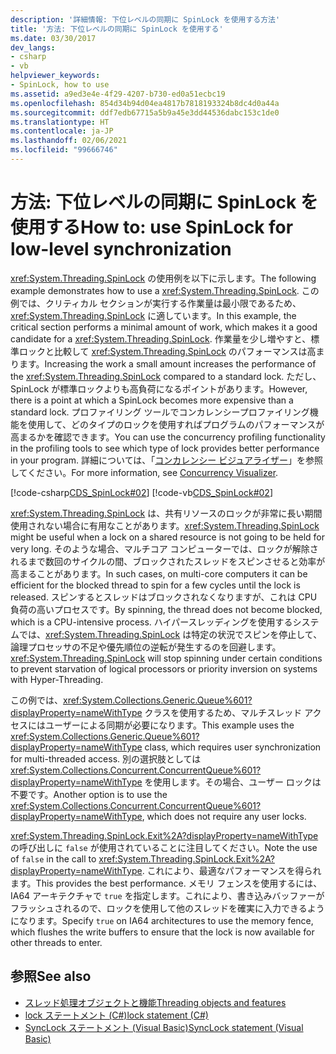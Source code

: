 ```yaml
---
description: '詳細情報: 下位レベルの同期に SpinLock を使用する方法'
title: '方法: 下位レベルの同期に SpinLock を使用する'
ms.date: 03/30/2017
dev_langs:
- csharp
- vb
helpviewer_keywords:
- SpinLock, how to use
ms.assetid: a9ed3e4e-4f29-4207-b730-ed0a51ecbc19
ms.openlocfilehash: 854d34b94d04ea4817b7818193324b8dc4d0a44a
ms.sourcegitcommit: ddf7edb67715a5b9a45e3dd44536dabc153c1de0
ms.translationtype: HT
ms.contentlocale: ja-JP
ms.lasthandoff: 02/06/2021
ms.locfileid: "99666746"
---
```

# <a name="how-to-use-spinlock-for-low-level-synchronization"></a><span data-ttu-id="0a890-103">方法: 下位レベルの同期に SpinLock を使用する</span><span class="sxs-lookup"><span data-stu-id="0a890-103">How to: use SpinLock for low-level synchronization</span></span>

<span data-ttu-id="0a890-104"><xref:System.Threading.SpinLock> の使用例を以下に示します。</span><span class="sxs-lookup"><span data-stu-id="0a890-104">The following example demonstrates how to use a <xref:System.Threading.SpinLock>.</span></span> <span data-ttu-id="0a890-105">この例では、クリティカル セクションが実行する作業量は最小限であるため、<xref:System.Threading.SpinLock> に適しています。</span><span class="sxs-lookup"><span data-stu-id="0a890-105">In this example, the critical section performs a minimal amount of work, which makes it a good candidate for a <xref:System.Threading.SpinLock>.</span></span> <span data-ttu-id="0a890-106">作業量を少し増やすと、標準ロックと比較して <xref:System.Threading.SpinLock> のパフォーマンスは高まります。</span><span class="sxs-lookup"><span data-stu-id="0a890-106">Increasing the work a small amount increases the performance of the <xref:System.Threading.SpinLock> compared to a standard lock.</span></span> <span data-ttu-id="0a890-107">ただし、SpinLock が標準ロックよりも高負荷になるポイントがあります。</span><span class="sxs-lookup"><span data-stu-id="0a890-107">However, there is a point at which a SpinLock becomes more expensive than a standard lock.</span></span> <span data-ttu-id="0a890-108">プロファイリング ツールでコンカレンシープロファイリング機能を使用して、どのタイプのロックを使用すればプログラムのパフォーマンスが高まるかを確認できます。</span><span class="sxs-lookup"><span data-stu-id="0a890-108">You can use the concurrency profiling functionality in the profiling tools to see which type of lock provides better performance in your program.</span></span> <span data-ttu-id="0a890-109">詳細については、「[コンカレンシー ビジュアライザー](/visualstudio/profiling/concurrency-visualizer)」を参照してください。</span><span class="sxs-lookup"><span data-stu-id="0a890-109">For more information, see [Concurrency Visualizer](/visualstudio/profiling/concurrency-visualizer).</span></span>  
  
 [!code-csharp[CDS_SpinLock#02](../../../samples/snippets/csharp/VS_Snippets_Misc/cds_spinlock/cs/spinlockdemo.cs#02)]
 [!code-vb[CDS_SpinLock#02](../../../samples/snippets/visualbasic/VS_Snippets_Misc/cds_spinlock/vb/spinlock_vb.vb#02)]  
  
 <span data-ttu-id="0a890-110"><xref:System.Threading.SpinLock> は、共有リソースのロックが非常に長い期間使用されない場合に有用なことがあります。</span><span class="sxs-lookup"><span data-stu-id="0a890-110"><xref:System.Threading.SpinLock> might be useful when a lock on a shared resource is not going to be held for very long.</span></span> <span data-ttu-id="0a890-111">そのような場合、マルチコア コンピューターでは、ロックが解除されるまで数回のサイクルの間、ブロックされたスレッドをスピンさせると効率が高まることがあります。</span><span class="sxs-lookup"><span data-stu-id="0a890-111">In such cases, on multi-core computers it can be efficient for the blocked thread to spin for a few cycles until the lock is released.</span></span> <span data-ttu-id="0a890-112">スピンするとスレッドはブロックされなくなりますが、これは CPU 負荷の高いプロセスです。</span><span class="sxs-lookup"><span data-stu-id="0a890-112">By spinning, the thread does not become blocked, which is a CPU-intensive process.</span></span> <span data-ttu-id="0a890-113">ハイパースレッディングを使用するシステムでは、<xref:System.Threading.SpinLock> は特定の状況でスピンを停止して、論理プロセッサの不足や優先順位の逆転が発生するのを回避します。</span><span class="sxs-lookup"><span data-stu-id="0a890-113"><xref:System.Threading.SpinLock> will stop spinning under certain conditions to prevent starvation of logical processors or priority inversion on systems with Hyper-Threading.</span></span>  
  
 <span data-ttu-id="0a890-114">この例では、<xref:System.Collections.Generic.Queue%601?displayProperty=nameWithType> クラスを使用するため、マルチスレッド アクセスにはユーザーによる同期が必要になります。</span><span class="sxs-lookup"><span data-stu-id="0a890-114">This example uses the <xref:System.Collections.Generic.Queue%601?displayProperty=nameWithType> class, which requires user synchronization for multi-threaded access.</span></span> <span data-ttu-id="0a890-115">別の選択肢としては <xref:System.Collections.Concurrent.ConcurrentQueue%601?displayProperty=nameWithType> を使用します。その場合、ユーザー ロックは不要です。</span><span class="sxs-lookup"><span data-stu-id="0a890-115">Another option is to use the <xref:System.Collections.Concurrent.ConcurrentQueue%601?displayProperty=nameWithType>, which does not require any user locks.</span></span>  
  
 <span data-ttu-id="0a890-116"><xref:System.Threading.SpinLock.Exit%2A?displayProperty=nameWithType> の呼び出しに `false` が使用されていることに注目してください。</span><span class="sxs-lookup"><span data-stu-id="0a890-116">Note the use of `false` in the call to <xref:System.Threading.SpinLock.Exit%2A?displayProperty=nameWithType>.</span></span> <span data-ttu-id="0a890-117">これにより、最適なパフォーマンスを得られます。</span><span class="sxs-lookup"><span data-stu-id="0a890-117">This provides the best performance.</span></span> <span data-ttu-id="0a890-118">メモリ フェンスを使用するには、IA64 アーキテクチャで `true` を指定します。これにより、書き込みバッファーがフラッシュされるので、ロックを使用して他のスレッドを確実に入力できるようになります。</span><span class="sxs-lookup"><span data-stu-id="0a890-118">Specify `true` on IA64 architectures to use the memory fence, which flushes the write buffers to ensure that the lock is now available for other threads to enter.</span></span>
  
## <a name="see-also"></a><span data-ttu-id="0a890-119">参照</span><span class="sxs-lookup"><span data-stu-id="0a890-119">See also</span></span>

- [<span data-ttu-id="0a890-120">スレッド処理オブジェクトと機能</span><span class="sxs-lookup"><span data-stu-id="0a890-120">Threading objects and features</span></span>](threading-objects-and-features.md)
- [<span data-ttu-id="0a890-121">lock ステートメント (C#)</span><span class="sxs-lookup"><span data-stu-id="0a890-121">lock statement (C#)</span></span>](../../csharp/language-reference/keywords/lock-statement.md)
- [<span data-ttu-id="0a890-122">SyncLock ステートメント (Visual Basic)</span><span class="sxs-lookup"><span data-stu-id="0a890-122">SyncLock statement (Visual Basic)</span></span>](../../visual-basic/language-reference/statements/synclock-statement.md)
